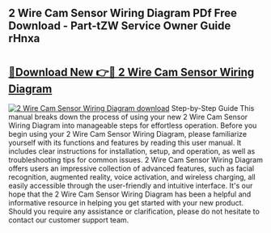 ## 2 Wire Cam Sensor Wiring Diagram PDf Free Download - Part-tZW Service Owner Guide rHnxa

# <h2><a href="http://dft31v.blite.top/?on=2+Wire+Cam+Sensor+Wiring+Diagram">🔗Download New 👉🔴 2 Wire Cam Sensor Wiring Diagram</a></h2>

[![2 Wire Cam Sensor Wiring Diagram download](https://i.imgur.com/lujVjoI.png)](http://dft31v.blite.top/?on=2+Wire+Cam+Sensor+Wiring+Diagram)
Step-by-Step Guide This manual breaks down the process of using your new 2 Wire Cam Sensor Wiring Diagram into manageable steps for effortless operation. Before you begin using your 2 Wire Cam Sensor Wiring Diagram, please familiarize yourself with its functions and features by reading this user manual. It includes clear instructions for installation, setup, and operation, as well as troubleshooting tips for common issues. 2 Wire Cam Sensor Wiring Diagram offers users an impressive collection of advanced features, such as facial recognition, augmented reality, voice activation, and wireless charging, all easily accessible through the user-friendly and intuitive interface. It's our hope that the 2 Wire Cam Sensor Wiring Diagram has been a helpful and informative resource in helping you get started with your new product. Should you require any assistance or clarification, please do not hesitate to contact our customer support team.

